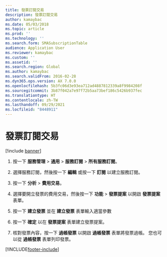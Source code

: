 ```yaml
---
title: 發票訂閱交易
description: 發票訂閱交易
author: kamaybac
ms.date: 05/03/2018
ms.topic: article
ms.prod: ''
ms.technology: ''
ms.search.form: SMASubscriptionTable
audience: Application User
ms.reviewer: kamaybac
ms.custom: ''
ms.assetid: ''
ms.search.region: Global
ms.author: kamaybac
ms.search.validFrom: 2016-02-28
ms.dyn365.ops.version: AX 7.0.0
ms.openlocfilehash: 5b3fc06d3e93ea712ad4887812339a8f9984208f
ms.sourcegitcommit: 3b87f042a7e97f72b5aa73bef186c5426b937fec
ms.translationtype: HT
ms.contentlocale: zh-TW
ms.lasthandoff: 09/29/2021
ms.locfileid: "8448911"
---
```

# <a name="invoice-subscription-transactions"></a>發票訂閱交易 

[!include [banner](../includes/banner.md)]



1.  按一下 **服務管理** \> **通用** \> **服務訂閱** \> **所有服務訂閱**。

2.  選擇服務訂閱，然後按一下 **編輯** 或按一下 **訂閱** 以建立服務訂閱。

3.  按一下 **分析** \> **費用交易**。

4.  選擇要開立發票的費用交易，然後按一下 **功能** \> **發票提案** 以開啟 **發票提案** 表單。

5.  按一下 **建立發票** 並在 **建立發票** 表單輸入適當參數

6.  按一下 **確定** 以在 **發票提案** 表單建立發票提案。

7.  核對發票內容，按一下 **過帳發票** 以開啟 **過帳發票** 表單將發票過帳。 您也可以從 **過帳發票** 表單列印發票。

  




[!INCLUDE[footer-include](../../includes/footer-banner.md)]